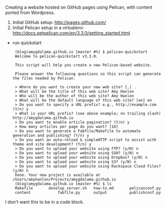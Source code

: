 Creating a website hosted on GitHub pages using Pelican, with content ported from Wordpress.

1. Initial GitHub setup: http://pages.github.com/
2. Initial Pelican setup in a virtualenv: http://docs.getpelican.com/en/3.3.0/getting_started.html
  * run quickstart  

    ```
     (blog)amygdalama.github.io [master #%] $ pelican-quickstart  
     Welcome to pelican-quickstart v3.3.0.  

     This script will help you create a new Pelican-based website.  

     Please answer the following questions so this script can generate the files needed by Pelican.  

     > Where do you want to create your new web site? [.] .  
     > What will be the title of this web site? Amy Hanlon  
     > Who will be the author of this web site? Amy Hanlon  
     > What will be the default language of this web site? [en] en  
     > Do you want to specify a URL prefix? e.g., http://example.com   (Y/n) y  
     > What is your URL prefix? (see above example; no trailing slash) http://amygdalama.github.io  
     > Do you want to enable article pagination? (Y/n) y  
     > How many articles per page do you want? [10]  
     > Do you want to generate a Fabfile/Makefile to automate generation and publishing? (Y/n) y  
     > Do you want an auto-reload & simpleHTTP script to assist with theme and site development? (Y/n) y  
     > Do you want to upload your website using FTP? (y/N) n  
     > Do you want to upload your website using SSH? (y/N) n  
     > Do you want to upload your website using Dropbox? (y/N) n  
     > Do you want to upload your website using S3? (y/N) n  
     > Do you want to upload your website using Rackspace Cloud Files? (y/N) n  
     Done. Your new project is available at /Users/amyhanlon/Projects/amygdalama.github.io  
     (blog)amygdalama.github.io [master #%] $ ls  
     Makefile		develop_server.sh	how-to.md		pelicanconf.py  
     content			fabfile.py		output			publishconf.py  
     ```
I don't want this to be in a code block.